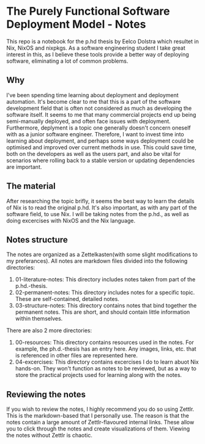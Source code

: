 # The Purely Functional Software Deployment Model - Notes
This repo is a notebook for the p.hd thesis by Eelco Dolstra which resultet in Nix, NixOS and nixpkgs. As a software engineering student I take great interest in this, as I believe these tools provide a better way of deploying software, eliminating a lot of common problems.

## Why
I've been spending time learning about deployment and deployment automation. It's become clear to me that this is a part of the software development field that is often not considered as much as developing the software itself. It seems to me that many commercial projects end up being semi-manually deployed, and often face issues with deployment. Furthermore, deplyment is a topic one generally doesn't concern oneself with as a junior software engineer. Therefore, I want to invest time into learning about deployment, and perhaps some ways deployment could be optimised and improved over current methods in use. This could save time, both on the developers as well as the users part, and also be vital for scenarios where rolling back to a stable version or updating dependencies are important.

## The material
After researching the topic brifly, it seems the best way to learn the details of Nix is to read the original p.hd. It's also important, as with any part of the software field, to use Nix. I will be taking notes from the p.hd., as well as doing excercises with NixOS and the Nix language.

## Notes structure
The notes are organized as a Zettelkasten(with some slight modifications to my preferances). All notes are markdown files divided into the following directories:

1. 01-literature-notes: This directory includes notes taken from part of the p.hd.-thesis.
2. 02-permanent-notes: This directory includes notes for a specific topic. These are self-contained, detailed notes.
3. 03-structure-notes: This directory contains notes that bind together the permanent notes. This are short, and should contain little information within themselves.

There are also 2 more directories:

1. 00-resources: This directory contains resources used in the notes. For example, the ph.d.-thesis has an entry here. Any images, links, etc. that is referenced in other files are represented here.
2. 04-excercises: This directory contains excercises I do to learn abuot Nix hands-on. They won't function as notes to be reviewed, but as a way to store the practical projects used for learning along with the notes.

## Reviewing the notes
If you wish to review the notes, I highly recommend you do so using Zettlr. This is the markdown-based that I personally use. The reason is that the notes contain a large amount of Zettlr-flavoured internal links. These allow you to click through the notes and create visualizations of them. Viewing the notes without Zettlr is chaotic.